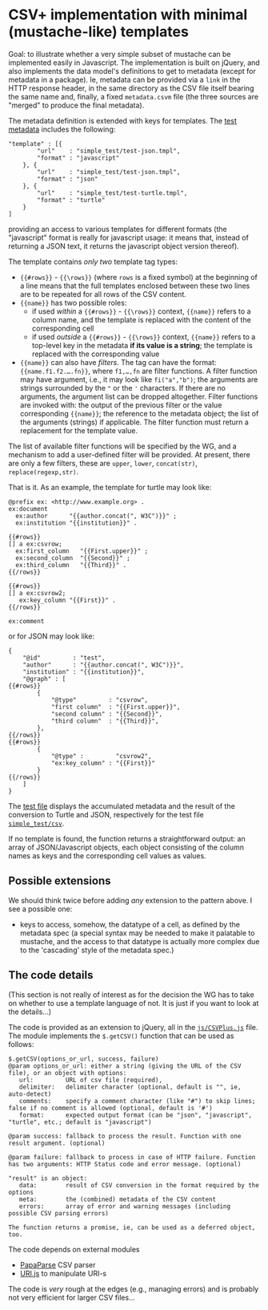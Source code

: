 # CSV+ implementation with minimal (mustache-like) templates #

Goal: to illustrate whether a very simple subset of mustache can be implemented easily in Javascript. The implementation is built on jQuery, and also implements the data model's definitions to get to metadata (except for metadata in a package). Ie, metadata can be provided via a ``link`` in the HTTP response header, in the same directory as the CSV file itself bearing the same name and, finally, a fixed ``metadata.csvm`` file (the three sources are "merged" to produce the final metadata).

The metadata definition is extended with keys for templates. The [test metadata](simple_test/test.csvm) includes the following:

	"template" : [{
			"url"    : "simple_test/test-json.tmpl",
			"format" : "javascript"
		}, {
			"url"    : "simple_test/test-json.tmpl",
			"format" : "json"
		}, {
			"url"    : "simple_test/test-turtle.tmpl",
			"format" : "turtle"			
		}
	]

providing an access to various templates for different formats (the "javascript" format is really for javascript usage: it means that, instead of returning a JSON text, it returns the javascript object version thereof).

The template contains *only two* template tag types:

- `{{#rows}}` - `{{\rows}}` (where `rows` is a fixed symbol) at the beginning of a line means that the full templates enclosed between these two lines are to be repeated for all rows of the CSV content.
- `{{name}}` has two possible roles:
	- if used *within* a `{{#rows}}` - `{{\rows}}` context, `{{name}}` refers to a column name, and the template is replaced with the content of the corresponding cell
	- if used *outside* a `{{#rows}}` - `{{\rows}}` context, `{{name}}` refers to a top-level key in the metadata **if its value is a string**; the template is replaced with the corresponding value
- `{{name}}` can also have *filters*. The tag can have the format: ``{{name.f1.f2.….fn}}``, where ``f1,…,fn`` are filter functions. A filter function may have argument, i.e., it may look like ``fi("a","b")``; the arguments are strings surrounded by the ``"`` or the ``'`` characters. If there are no arguments, the argument list can be dropped altogether. Filter functions are invoked with: the output of the previous filter or the value corresponding ``{{name}}``; the reference to the metadata object; the list of the arguments (strings) if applicable. The filter function must return a replacement for the template value.

The list of available filter functions will be specified by the WG, and a mechanism to add a user-defined filter will be provided. At present, there are only a few filters, these are ``upper``, ``lower``, ``concat(str)``, ``replace(regexp,str)``.

That is it. As an example, the template for turtle may look like:

	@prefix ex: <http://www.example.org> .
	ex:document
	  ex:author      "{{author.concat(", W3C")}}" ;
 	  ex:institution "{{institution}}" .

	{{#rows}}
	[] a ex:csvrow;
	  ex:first_column   "{{First.upper}}" ;
	  ex:second_column  "{{Second}}" ;
 	  ex:third_column   "{{Third}}" .
	{{/rows}}

    {{#rows}}
    [] a ex:csvrow2;
       ex:key_column "{{First}}" .
    {{/rows}}

    ex:comment

or for JSON may look like:

	{
		"@id"         : "test", 
		"author"      : "{{author.concat(", W3C")}}",
		"institution" : "{{institution}}",
 		"@graph" : [
	{{#rows}} 	
			{ 
				"@type"         : "csvrow",
				"first column"  : "{{First.upper}}",
				"second column" : "{{Second}}",
				"third column"  : "{{Third}}",
			},
	{{/rows}}
    {{#rows}}
            {
                "@type" :         "csvrow2",
                "ex:key_column" : "{{First}}"
            }
    {{/rows}}
	 	]
	}	

The [test file](http://w3c.github.io/csvw/experiments/simple-templates-jquery/test.html) displays the accumulated metadata and the result of the conversion to Turtle and JSON, respectively for the test file [`simple_test/csv`](simple_test/test.csv). 

If no template is found, the function returns a straightforward output: an array of JSON/Javascript objects, each object consisting of the column names as keys and the corresponding cell values as values.

## Possible extensions ##
We should think twice before adding *any* extension to the pattern above. I see a possible one:

* keys to access, somehow, the datatype of a cell, as defined by the metadata spec (a special syntax may be needed to make it palatable to mustache, and the access to that datatype is actually more complex due to the 'cascading' style of the metadata spec.)

## The code details ##
(This section is not really of interest as for the decision the WG has to take on whether to use a template language of not. It is just if you want to look at the details...)

The code is provided as an extension to jQuery, all in the [`js/CSVPlus.js`](js/CSVPlus.js) file. The module implements the  `$.getCSV()` function that can be used as follows:

	$.getCSV(options_or_url, success, failure)
    @param options_or_url: either a string (giving the URL of the CSV file), or an object with options:
       url:         URL of csv file (required),
       delimiter:   delimiter character (optional, default is "", ie, auto-detect)
       comments:    specify a comment character (like "#") to skip lines; false if no comment is allowed (optional, default is '#')
       format:      expected output format (can be "json", "javascript", "turtle", etc.; default is "javascript")
       
    @param success: fallback to process the result. Function with one result argument. (optional)
    
    @param failure: fallback to process in case of HTTP failure. Function has two arguments: HTTP Status code and error message. (optional)

    "result" is an object:
       data:        result of CSV conversion in the format required by the options
       meta:        the (combined) metadata of the CSV content
       errors:      array of error and warning messages (including possible CSV parsing errors)

    The function returns a promise, ie, can be used as a deferred object, too.
   
The code depends on external modules

- [PapaParse](http://papaparse.com) CSV parser
- [URI.js](https://medialize.github.io/URI.js/) to manipulate URI-s

The code is *very* rough at the edges (e.g., managing errors) and is probably not very efficient for larger CSV files...


